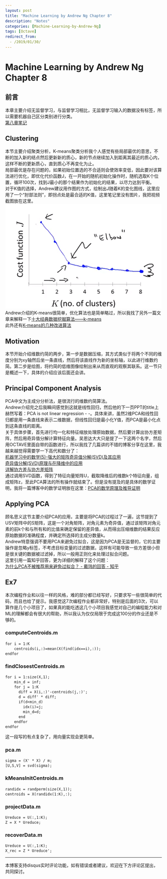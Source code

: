 ```yaml
---
layout: post
title: "Machine Learning by Andrew Ng Chapter 8"
description: "Notes"
categories: [Machine-Learning-by-Andrew-Ng]
tags: [Octave]
redirect_from:
  - /2019/01/30/
---
```

# Machine Learning by Andrew Ng Chapter 8
 
## 前言  
本章主要介绍无监督学习，与监督学习相比，无监督学习输入的数据没有标签，所以需要机器自己区分类别进行分类。  
[第八章笔记](https://www.coursera.org/learn/machine-learning/resources/kGWsY)  

## Clustering  
本节主要介绍聚类分析，K-means聚类分析我个人感觉有些局部最优的意思，不断的加入新的结点然后更新新的质心，新的节点继续加入到距离其最近的质心内，这样不断的更新质心，直到质心不再变化为止。  
局部最优是存在问题的，如果初始位置选的不合适则会使效率变低，因此要对该算法进行优化，即优化代价函数J，在一开始的随机初始化操作时，随机选取K个位置，循环100次，找到J最小的那个结果作为初始化的结果，以尽力达到平衡。  
对于K值的选择，Andrew建议用作图的方式，绘制出J随着K的变化图线，这里应用了一个“肘部法则”，即拐点处是最合适的K值，这里笔记里没有图片，我把视频截图放在这里。  
![avatar-w120](/images/QQ截图20190131093252.png "Elbow method")  
Andrew介绍的K-means很简单，优化算法也是简单略过，所以我找了另外一篇文章来解释一下[十大经典数据挖掘算法——k-means](http://www.cnblogs.com/en-heng/p/5173704.html)  
此外还有[K-means的几种改进算法](https://www.cnblogs.com/yixuan-xu/p/6272208.html)  

## Motivation  
本节开始介绍维数约简的两步，第一步是数据压缩，其方式类似于将两个不同的维度分别为xy轴然后坐一条直线，然后将该直线作为新的坐标轴，以此进行维数约简。第二步是绘图，将约简的低维图像绘制出来从而直观的观察其联系。这一节只是概述一下，具体的介绍应该后面还会讲。  

## Principal Component Analysis  
PCA中文为主成分分析法，是很流行的维数约简算法。  
Andrew介绍完之后我瞬间感觉到这就是线性回归，然后他的下一页PPT的title上赫然写着：PCA is not linear regression - -。具体来讲，虽然2维PCA和线性回归都是用一条直线来表示二维数据，但线性回归是最小化Y值，而PCA是最小化点到这条直线的距离。  
关于具体步骤，首先进行均一化和特征缩放处理原始数据，然后要计算出协方差矩阵，然后用奇异值分解计算特征向量。吴恩达大大只是提了一下这两个名字，然后用OCTAVE里面自带的函数进行，所以我找了几篇讲的不错的博客分享在这里，我越来越觉得需要学一下高代和数分了：  
[机器学习中的数学(5)-强大的矩阵奇异值分解(SVD)及其应用](http://www.cnblogs.com/LeftNotEasy/archive/2011/01/19/svd-and-applications.html)   
[奇异值分解(SVD)原理与在降维中的应用](https://www.cnblogs.com/pinard/p/6251584.html)  
[详解协方差与协方差矩阵](https://blog.csdn.net/ybdesire/article/details/6270328)  
通过调用SVD函数，得到了特征向量矩阵U，截取降维后的维数k个特征向量，组成矩阵z，至此PCA算法的所有操作就结束了。但是没有提及的是具体的数学证明，我将一篇博客中的数学证明放在这里：[PCA的数学原理及推导证明](https://zhuanlan.zhihu.com/p/26951643)  

## Applying PCA  
顾名思义这节主要介绍PCA的应用，主要是将PCA的过程过了一遍，这节提到了USV矩阵中的S矩阵，这是一个对角矩阵，对角元素为奇异值，通过该矩阵对角元素的前k个和与所有和的比值来确定保留的差异值，从而得出压缩维数的结果反应原始数据的准确程度，并确定所选择的主成分数量k。  
Andrew特意强调不要用PCA来避免过拟合，这是因为PCA是无监督的，它的主要操作是忽略y标签，不考虑目标变量的过滤数据，这样有可能导致一些方差很小但是很关键的数据被过滤掉，所以一般用正则化来处理过拟合问题。  
这里引用一篇知乎回答，更为详细的解释了这个问题：  
[为什么PCA不被推荐用来避免过拟合？ - 戴玮的回答 - 知乎](https://www.zhihu.com/question/47121788/answer/121838673)   

## Ex7  
本次编程作业和以往一样的风格，难的部分都已经写好，只要求写一些很简单的代码，而且也给了提示。我感觉这7次编程作业都非常好，特别是后面的3次，可以算作是几个小项目了，如果真的能吃透这几个小项目我感觉对自己的编程能力和对ML的理解都会有很大的帮助，所以我认为仅仅局限于完成这100分的作业还是不够的。  
### computeCentroids.m  

    for i = 1:K
        centroids(i,:)=mean(X(find(idx==i),:));
    endfor

### findClosestCentroids.m  

	for i = 1:size(X,1);
		min_d = inf;
		for j = 1:K
		  diff = X(i,:)'-centroids(j,:)';
		  d = diff' * diff;
		  if(d<min_d)
			idx(i)=j;
			min_d=d;
		  end
		endfor
	endfor

这一段写的有点复杂了，用向量实现会更简单。  

### pca.m  

	sigma = (X' * X) / m; 
	[U,S,V] = svd(sigma);  
	

### kMeansInitCentroids.m  

	randidx = randperm(size(X,1));
	centroids = X(randidx(1:K),:);
	
### projectData.m  

	Ureduce = U(:,1:K);
	Z = X * Ureduce;

### recoverData.m  

	Ureduce = U(:,1:K);
	X_rec = Z * Ureduce';

---
本博客支持disqus实时评论功能，如有错误或者建议，欢迎在下方评论区提出，共同探讨。
